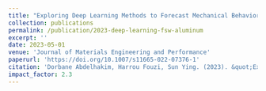 ```yaml
---
title: "Exploring Deep Learning Methods to Forecast Mechanical Behavior of FSW Aluminum Sheets"
collection: publications
permalink: /publication/2023-deep-learning-fsw-aluminum
excerpt: ''
date: 2023-05-01
venue: 'Journal of Materials Engineering and Performance'
paperurl: 'https://doi.org/10.1007/s11665-022-07376-1'
citation: 'Dorbane Abdelhakim, Harrou Fouzi, Sun Ying. (2023). &quot;Exploring Deep Learning Methods to Forecast Mechanical Behavior of FSW Aluminum Sheets.&quot; <i>Journal of Materials Engineering and Performance</i>, 32(9), 4047-4063.'
impact_factor: 2.3
---
```

